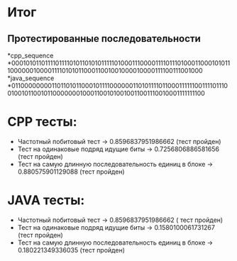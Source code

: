 # Итог
## Протестированные последовательности
*cpp_sequence *00010101101111011110101101010111110100011100001111011101000110001010111000000100001111010101100011001001000010000111100111001000
*java_sequence *01100000000110110101100010111100000011010111101100011111100111101110010010110010110000000100011001010010011001110010001111111100
# CPP тесты:
* Частотный побитовый тест -> 0.8596837951986662 (тест пройден)
* Тест на одинаковые подряд идущие биты -> 0.7256806886581656 (тест пройден)
* Тест на самую длинную последовательность единиц в блоке -> 0.880575901129088 (тест пройден)
# JAVA тесты:
* Частотный побитовый тест -> 0.8596837951986662 ( тест пройден)
* Тест на одинаковые подряд идущие биты -> 0.1580100061731267 (тест пройден)
* Тест на самую длинную последовательность единиц в блоке -> 0.180221349336035 (тест пройден)